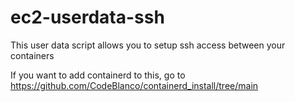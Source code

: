 # ec2-userdata-ssh
This user data script allows you to setup ssh access between your containers

If you want to add containerd to this, go to https://github.com/CodeBlanco/containerd_install/tree/main
